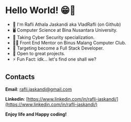 # Hello World! 😁👋

* 👦 I'm Rafli Athala Jaskandi aka VladRafli (on Github)
* 🖥 Computer Science at Bina Nusantara University.
* 🔐 Taking Cyber Security specialization.
* 👨‍🏫 Front End Mentor on Binus Malang Computer Club.
* 🎯 Targeting become a Full Stack Developer.
* 🤩 Open to great projects.
* ⚡ Fun Fact: idk... let's find one shall we?

## Contacts

**Email**: [rafli.jaskandi@gmail.com](mailto:rafli.jaskandi@gmail.com)

**Linkedin**: [https://www.linkedin.com/in/rafli-jaskandi/](https://www.linkedin.com/in/rafli-jaskandi/)


**Enjoy life and Happy coding!**
